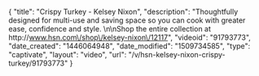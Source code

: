{
    "title": "Crispy Turkey - Kelsey Nixon",
    "description": "Thoughtfully designed for multi-use and saving space so you can cook with greater ease, confidence and style.  \n\nShop the entire collection at http:\/\/www.hsn.com\/shop\/kelsey-nixon\/12117",
    "videoid": "91793773",
    "date_created": "1446064948",
    "date_modified": "1509734585",
    "type": "captivate",
    "layout": "video",
    "url": "\/v\/hsn-kelsey-nixon-crispy-turkey\/91793773"
}